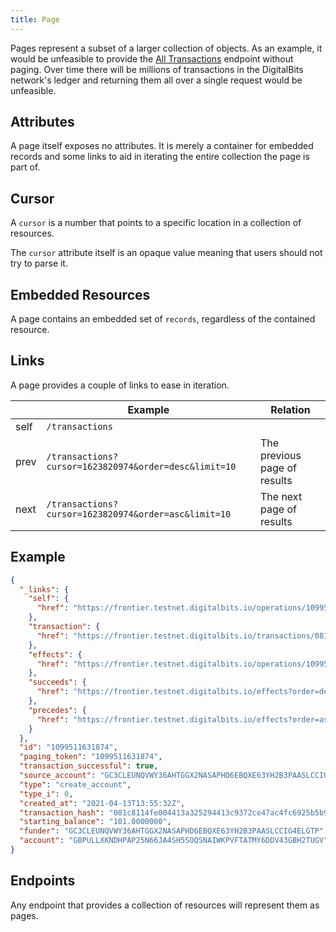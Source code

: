 ```yaml
---
title: Page
---
```


Pages represent a subset of a larger collection of objects.
As an example, it would be unfeasible to provide the
[All Transactions](../endpoints/transactions-all.md) endpoint without paging.  Over time there
will be millions of transactions in the DigitalBits network's ledger and returning
them all over a single request would be unfeasible.

## Attributes

A page itself exposes no attributes.  It is merely a container for embedded
records and some links to aid in iterating the entire collection the page is
part of.

## Cursor
A `cursor` is a number that points to a specific location in a collection of resources.

The `cursor` attribute itself is an opaque value meaning that users should not try to parse it.

## Embedded Resources

A page contains an embedded set of `records`, regardless of the contained resource.

## Links

A page provides a couple of links to ease in iteration.

|      |                        Example                         |           Relation           |
| ---- | ------------------------------------------------------ | ---------------------------- |
| self | `/transactions`                                        |                              |
| prev | `/transactions?cursor=1623820974&order=desc&limit=10` | The previous page of results |
| next | `/transactions?cursor=1623820974&order=asc&limit=10`  | The next page of results     |

## Example

```json
{
  "_links": {
    "self": {
      "href": "https://frontier.testnet.digitalbits.io/operations/1099511631874"
    },
    "transaction": {
      "href": "https://frontier.testnet.digitalbits.io/transactions/081c8114fe004413a325294413c9372ce47ac4fc6925b5b994d80f854e0bddf9"
    },
    "effects": {
      "href": "https://frontier.testnet.digitalbits.io/operations/1099511631874/effects"
    },
    "succeeds": {
      "href": "https://frontier.testnet.digitalbits.io/effects?order=desc&cursor=1099511631874"
    },
    "precedes": {
      "href": "https://frontier.testnet.digitalbits.io/effects?order=asc&cursor=1099511631874"
    }
  },
  "id": "1099511631874",
  "paging_token": "1099511631874",
  "transaction_successful": true,
  "source_account": "GC3CLEUNQVWY36AHTGGX2NASAPHD6EBQXE63YH2B3PAASLCCIG4ELGTP",
  "type": "create_account",
  "type_i": 0,
  "created_at": "2021-04-13T13:55:32Z",
  "transaction_hash": "081c8114fe004413a325294413c9372ce47ac4fc6925b5b994d80f854e0bddf9",
  "starting_balance": "101.0000000",
  "funder": "GC3CLEUNQVWY36AHTGGX2NASAPHD6EBQXE63YH2B3PAASLCCIG4ELGTP",
  "account": "GBPULLXKNDHPAP25N66JA4SH5SOQSNAIWKPVFTATMY6DDV43GBH2TUGV"
}


```

## Endpoints

Any endpoint that provides a collection of resources will represent them as pages.

